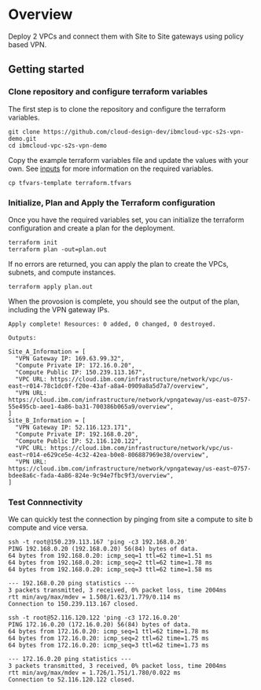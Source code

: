 # Overview

Deploy 2 VPCs and connect them with Site to Site gateways using policy based VPN.

## Getting started

### Clone repository and configure terraform variables

The first step is to clone the repository and configure the terraform variables.

```shell
git clone https://github.com/cloud-design-dev/ibmcloud-vpc-s2s-vpn-demo.git
cd ibmcloud-vpc-s2s-vpn-demo
```

Copy the example terraform variables file and update the values with your own. See [inputs](#inputs) for more information on the required variables.

```shell
cp tfvars-template terraform.tfvars
```

### Initialize, Plan and Apply the Terraform configuration

Once you have the required variables set, you can initialize the terraform configuration and create a plan for the deployment.

```shell
terraform init
terraform plan -out=plan.out
```

If no errors are returned, you can apply the plan to create the VPCs, subnets, and compute instances.

```shell
terraform apply plan.out
```

When the provosion is complete, you should see the output of the plan, including the VPN gateway IPs.

```shell
Apply complete! Resources: 0 added, 0 changed, 0 destroyed.

Outputs:

Site_A_Information = [
  "VPN Gateway IP: 169.63.99.32",
  "Compute Private IP: 172.16.0.20",
  "Compute Public IP: 150.239.113.167",
  "VPC URL: https://cloud.ibm.com/infrastructure/network/vpc/us-east~r014-78c1dc0f-f20e-43af-a8a4-0909a8a5d7a7/overview",
  "VPN URL: https://cloud.ibm.com/infrastructure/network/vpngateway/us-east~0757-55e495cb-aee1-4a86-ba31-700386b065a9/overview",
]
Site_B_Information = [
  "VPN Gateway IP: 52.116.123.171",
  "Compute Private IP: 192.168.0.20",
  "Compute Public IP: 52.116.120.122",
  "VPC URL: https://cloud.ibm.com/infrastructure/network/vpc/us-east~r014-e629ce5e-4c32-42ea-b0e8-806887969e38/overview",
  "VPN URL: https://cloud.ibm.com/infrastructure/network/vpngateway/us-east~0757-bdee8a6c-fada-4a86-824e-9c94e7fbc9f3/overview",
]
```

### Test Connnectivity

We can quickly test the connection by pinging from site a compute to site b compute and vice versa. 

```shell
ssh -t root@150.239.113.167 'ping -c3 192.168.0.20'
PING 192.168.0.20 (192.168.0.20) 56(84) bytes of data.
64 bytes from 192.168.0.20: icmp_seq=1 ttl=62 time=1.51 ms
64 bytes from 192.168.0.20: icmp_seq=2 ttl=62 time=1.78 ms
64 bytes from 192.168.0.20: icmp_seq=3 ttl=62 time=1.58 ms

--- 192.168.0.20 ping statistics ---
3 packets transmitted, 3 received, 0% packet loss, time 2004ms
rtt min/avg/max/mdev = 1.508/1.623/1.779/0.114 ms
Connection to 150.239.113.167 closed.

ssh -t root@52.116.120.122 'ping -c3 172.16.0.20'
PING 172.16.0.20 (172.16.0.20) 56(84) bytes of data.
64 bytes from 172.16.0.20: icmp_seq=1 ttl=62 time=1.78 ms
64 bytes from 172.16.0.20: icmp_seq=2 ttl=62 time=1.75 ms
64 bytes from 172.16.0.20: icmp_seq=3 ttl=62 time=1.73 ms

--- 172.16.0.20 ping statistics ---
3 packets transmitted, 3 received, 0% packet loss, time 2004ms
rtt min/avg/max/mdev = 1.726/1.751/1.780/0.022 ms
Connection to 52.116.120.122 closed.
```
